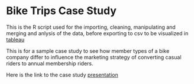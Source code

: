 # Bike Trips Case Study

This is the R script used for the importing, cleaning, manipulating and merging and anlysis of the data, before exporting to csv to be visualized in [tableau](https://public.tableau.com/app/profile/habeebullah.agbaje/viz/BikeRidesCaseStudy/Dashboard1) 

This is for a sample case study to see how member types of a bike company differ to influence the marketing strategy of converting casual riders to annual membership riders. 

Here is the link to the case study [presentation](https://docs.google.com/presentation/d/1D4pcZJrKzp8mMWsYo-mAGKg6vE-ehVc8kr_1wvtLSm8/edit?usp=sharing)
